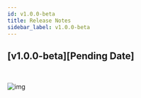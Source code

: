 ```yaml
---
id: v1.0.0-beta
title: Release Notes
sidebar_label: v1.0.0-beta
---
```


## [v1.0.0-beta][Pending Date]

<br/>

![img](https://img.shields.io/badge/-Initial%20Release%20of%20Android%20Utils-%230F9D58?style=for-the-badge)
